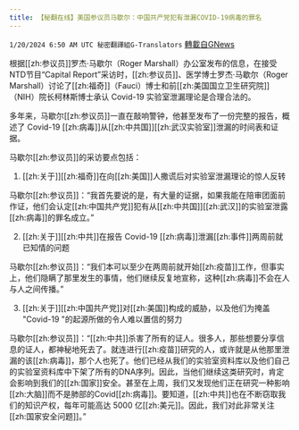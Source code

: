 ```yaml
---
title: 【秘翻在线】美国参议员马歇尔：中国共产党犯有泄漏COVID-19病毒的罪名
---
```

`1/20/2024 6:50 AM UTC 秘密翻譯組G-Translators` [轉載自GNews](https://gnews.org/articles/2236671)

根据[[zh:参议员]]罗杰·马歇尔（Roger Marshall）办公室发布的信息，在接受NTD节目“Capital Report”采访时，[[zh:参议员]]、医学博士罗杰·马歇尔（Roger Marshall）讨论了[[zh:福奇]]（Fauci）博士和前[[zh:美国国立卫生研究院]]（NIH）院长柯林斯博士承认 Covid-19 实验室泄漏理论是合理合法的。

多年来，马歇尔[[zh:参议员]]一直在敲响警钟，他甚至发布了一份完整的报告，概述了 Covid-19 [[zh:病毒]]从[[zh:中共国]][[zh:武汉实验室]]泄漏的时间表和证据。

马歇尔[[zh:参议员]]的采访要点包括：

1.  [[zh:关于]][[zh:福奇]]在向[[zh:美国]]人撒谎后对实验室泄漏理论的惊人反转

马歇尔[[zh:参议员]]：“我首先要说的是，有大量的证据，如果我能在陪审团面前作证，他们会认定[[zh:中国共产党]]犯有从[[zh:中共国]][[zh:武汉]]的实验室泄露[[zh:病毒]]的罪名成立。”

2.  [[zh:关于]][[zh:中共]]在报告 Covid-19 [[zh:病毒]]泄漏[[zh:事件]]两周前就已知情的问题

马歇尔[[zh:参议员]]：“我们本可以至少在两周前就开始[[zh:疫苗]]工作，但事实上，他们隐瞒了那里发生的事情，他们继续反复地宣称，这种[[zh:病毒]]不会在人与人之间传播。”

3.  [[zh:关于]][[zh:中国共产党]]对[[zh:美国]]构成的威胁，以及他们为掩盖 "Covid-19 "的起源所做的令人难以置信的努力

马歇尔[[zh:参议员]]：“[[zh:中共]]杀害了所有的证人。很多人，那些想要分享信息的证人，都神秘地死去了。就连进行[[zh:疫苗]]研究的人，或许就是从他那里泄漏的该[[zh:病毒]]，那个人也死了。他们已经从我们的实验室资料库以及他们自己的实验室资料库中下架了所有的DNA序列。因此，当他们继续这类研究时，肯定会影响到我们的[[zh:国家]]安全。甚至在上周，我们又发现他们正在研究一种影响[[zh:大脑]]而不是肺部的Covid[[zh:病毒]]。要知道，[[zh:中共]]也在不断窃取我们的知识产权，每年可能高达 5000 亿[[zh:美元]]。因此，我们对此非常关注[[zh:国家安全问题]]。”
